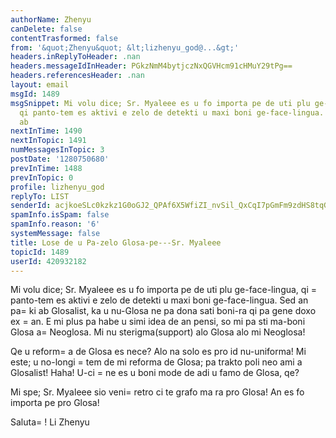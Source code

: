 ```yaml
---
authorName: Zhenyu
canDelete: false
contentTrasformed: false
from: '&quot;Zhenyu&quot; &lt;lizhenyu_god@...&gt;'
headers.inReplyToHeader: .nan
headers.messageIdInHeader: PGkzNmM4bytjczNxQGVHcm91cHMuY29tPg==
headers.referencesHeader: .nan
layout: email
msgId: 1489
msgSnippet: Mi volu dice; Sr. Myaleee es u fo importa pe de uti plu ge-face-lingua,
  qi panto-tem es aktivi e zelo de detekti u maxi boni ge-face-lingua. Sed an pa ki
  ab
nextInTime: 1490
nextInTopic: 1491
numMessagesInTopic: 3
postDate: '1280750680'
prevInTime: 1488
prevInTopic: 0
profile: lizhenyu_god
replyTo: LIST
senderId: acjkoeSLc0kzkz1G0oGJ2_QPAf6X5WfiZI_nvSil_QxCqI7pGmFm9zdHS8tqGLhs2p8Yae3ejnBDUdoL_4bm9V4_FJ7uBj5rA8c
spamInfo.isSpam: false
spamInfo.reason: '6'
systemMessage: false
title: Lose de u Pa-zelo Glosa-pe---Sr. Myaleee
topicId: 1489
userId: 420932182
---
```


Mi volu dice; Sr. Myaleee es u fo importa pe de uti plu ge-face-lingua, qi =
panto-tem es aktivi e zelo de detekti u maxi boni ge-face-lingua. Sed an pa=
 ki ab Glosalist, ka u nu-Glosa ne pa dona sati boni-ra qi pa gene doxo ex =
an. E mi plus pa habe u simi idea de an pensi, so mi pa sti ma-boni Glosa a=
 Neoglosa. Mi nu sterigma(support) alo Glosa alo mi Neoglosa! 

Qe u reform=
a de Glosa es nece? Alo na solo es pro id nu-uniforma!
Mi este; u no-longi =
tem de mi reforma de Glosa; pa trakto poli neo ami a Glosalist! Haha! U-ci =
ne es u boni mode de adi u famo de Glosa, qe?

Mi spe; Sr. Myaleee sio veni=
 retro ci te grafo ma ra pro Glosa! An es fo importa pe pro Glosa! 

Saluta=
!
Li Zhenyu 


